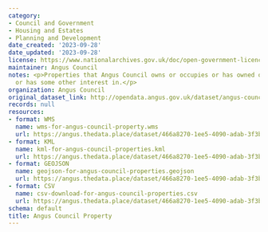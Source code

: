 ```yaml
---
category:
- Council and Government
- Housing and Estates
- Planning and Development
date_created: '2023-09-28'
date_updated: '2023-09-28'
license: https://www.nationalarchives.gov.uk/doc/open-government-licence/version/3/
maintainer: Angus Council
notes: <p>Properties that Angus Council owns or occupies or has owned or occupied
  or has some other interest in.</p>
organization: Angus Council
original_dataset_link: http://opendata.angus.gov.uk/dataset/angus-council-property
records: null
resources:
- format: WMS
  name: wms-for-angus-council-property.wms
  url: https://angus.thedata.place/dataset/466a8270-1ee5-4090-adab-3f3b862d9c1f/resource/8845bc0d-af3e-4750-8fd9-14ed97adb5e8/download/wms-for-angus-council-property.wms
- format: KML
  name: kml-for-angus-council-properties.kml
  url: https://angus.thedata.place/dataset/466a8270-1ee5-4090-adab-3f3b862d9c1f/resource/5e45155c-47e9-4528-be1f-c184c4db67c3/download/kml-for-angus-council-properties.kml
- format: GEOJSON
  name: geojson-for-angus-council-properties.geojson
  url: https://angus.thedata.place/dataset/466a8270-1ee5-4090-adab-3f3b862d9c1f/resource/22c9f840-41f8-4429-8078-9ffda647e7df/download/geojson-for-angus-council-properties.geojson
- format: CSV
  name: csv-download-for-angus-council-properties.csv
  url: https://angus.thedata.place/dataset/466a8270-1ee5-4090-adab-3f3b862d9c1f/resource/4f8a0ae9-666c-40db-9e9b-f46f22b1ae1b/download/csv-download-for-angus-council-properties.csv
schema: default
title: Angus Council Property
---
```

